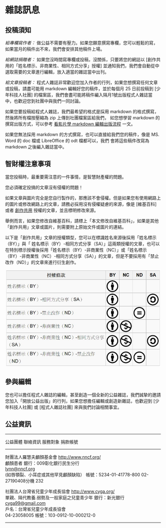 # 雜誌訊息

## 投稿須知

*給專欄寫作者：* 做公益不需要有壓力。如果您願意撰寫專欄，您可以輕鬆的寫，如果當月的稿件出不來，我們會安排其他稿件上場。

*給網誌捐贈者：* 如果您沒時間寫專欄或投稿，沒關係，只要將您的網誌以 [創作共用的「姓名標示、非商業性、相同方式分享」授權] 並通知我們，我們會自動從中選取需要的文章進行編輯，放入適當的雜誌當中出刊。

*給文章投稿者：* 程式人雜誌非常歡迎您加入作者的行列，如果您想撰寫任何文章或投稿，請盡可能用 markdown 編輯好您的稿件，並於每個月 25 日前投稿到 [少年科技人社團] 的檔案區，我們會盡可能將稿件編入隔月1號出版程式人雜誌當中，也歡迎您到社團中與我們一同討論。

如果您要投稿給程式人雜誌，我們最希望的格式是採用 markdown 的格式撰寫，然後將所有檔按壓縮為 zip 上傳到社團檔案區給我們， 如您想學習 markdown 的撰寫出版方式，可以參考 [看影片學 markdown 編輯出版流程] 一文。

如果您無法採用 markdown 的方式撰寫，也可以直接給我們您的稿件，像是 MS. Word 的 doc 檔或 LibreOffice 的 odt 檔都可以，我們
會將這些稿件改寫為 markdown 之後編入雜誌當中。

## 智財權注意事項

當您投稿時，最重要需注意的一件事情，是智慧財產權的問題。

您必須確定投搞的文章沒有侵權的問題！

如果文章與圖片完全是您自行製作的，那應該不會侵權。但是如果您有使用網路上的圖片或修改網路上的文章，請務必採用沒有侵權疑慮的來源，像是 [維基百科] 或者 [創作共用](http://zh.wikipedia.org/zh-tw/%E5%88%9B%E4%BD%9C%E5%85%B1%E7%94%A8) 授權的文章，並且標明修改來源。

舉例而言，如果您修改自維基百科，請標上「本文修改自維基百科」，如果是其他「創作共用」文章或圖片，則需要附上原始文件或圖片的連結。

以下是「創作共用」文章的授權類型，您可以在標識姓名來源後採用「姓名標示（BY）」與「
姓名標示（BY）-相同方式分享（SA）」這兩類授權的文章，也可以在特別標示授權後採用「姓名標示（BY）-非商業性（NC）」或「姓名標示（BY）-非商業性（NC）-相同方式分享（SA）」的文章，但是不要採用有「禁止改作（ND）」的文章來進行衍生創作。

![](../img/cclicenses.jpg)

## 參與編輯
您也可以擔任程式人雜誌的編輯，甚至創造一個全新的公益雜誌，我們誠摯的邀請您加入「開放公益出版」的行列，如果您想擔任編輯或創造新雜誌，也歡迎到 [少年科技人社團] 或 [程式人雜誌社團] 來與我們討論相關事宜。

## 公益資訊

------------------------------------------------------------------------------------------------------------------------------------------------------------
公益團體                          聯絡資訊                        服務對象                                    捐款帳號
-------------------------------   -----------------------------   -----------------------------------------   -------------------------------------------
財團法人羅慧夫顱顏基金會          <http://www.nncf.org/> <BR/>    顱顏患者                                    銀行：009彰化銀行民生分行<BR/>
                                  <lynn@nncf.org>  <BR/>          (如唇顎裂、小耳症或其他罕見顱顏缺陷）        帳號：5234-01-41778-800
								  02-27190408分機 232 

社團法人台灣省兒童少年成長協會    <http://www.cyga.org/> <BR/>    單親、隔代教養.弱勢及一般家庭之兒童青少年   銀行：新光銀行 <BR/>
                                  <cyga99@gmail.com> <BR/>                                                    戶名：台灣省兒童少年成長協會 <BR/>
								  04-23058005                                                                 帳號：103-0912-10-000212-0
-------------------------------   -----------------------------   -----------------------------------------   -------------------------------------------

[看影片學 markdown 編輯出版流程]:https://dl.dropboxusercontent.com/u/101584453/pmag/201304/htm/video1.html
